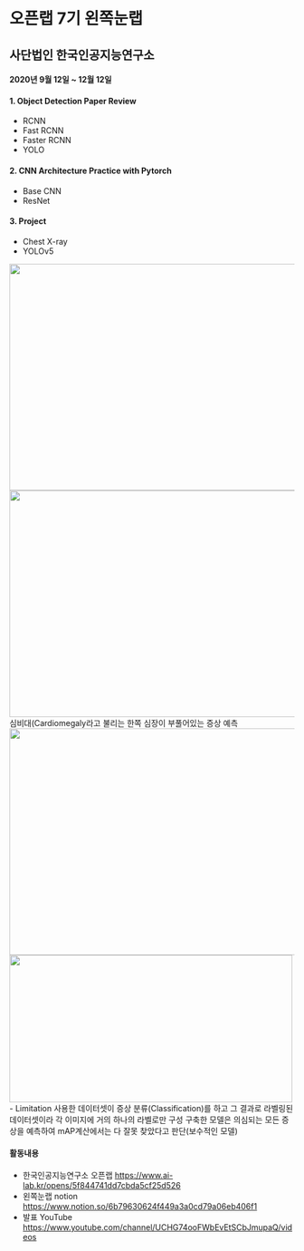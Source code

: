 # 오픈랩 7기 왼쪽눈랩
## 사단법인 한국인공지능연구소

#### 2020년 9월 12일 ~ 12월 12일

#### 1. Object Detection Paper Review
- RCNN
- Fast RCNN
- Faster RCNN
- YOLO

#### 2. CNN Architecture Practice with Pytorch
- Base CNN
- ResNet

#### 3. Project
- Chest X-ray
- YOLOv5
<img src="https://user-images.githubusercontent.com/71136942/102186364-d8caa180-3ef5-11eb-80a4-6da3b16b7926.png" width="700" height="400">

<img src="https://user-images.githubusercontent.com/71136942/102185345-4544a100-3ef4-11eb-8a76-2fcf136e4897.png" width="700" height="400">
    심비대(Cardiomegaly라고 불리는 한쪽 심장이 부풀어있는 증상 예측
    
<img src="https://user-images.githubusercontent.com/71136942/102185347-45dd3780-3ef4-11eb-82d2-bbf7e1337cca.png" width="700" height="400">

<img src="https://user-images.githubusercontent.com/71136942/102185342-437add80-3ef4-11eb-88d8-961aa5b3c35b.png" width="500" height="260">
- Limitation
사용한 데이터셋이 증상 분류(Classification)를 하고 그 결과로 라벨링된 데이터셋이라 각 이미지에 거의 하나의 라벨로만 구성
구축한 모델은 의심되는 모든 증상을 예측하여 mAP계산에서는 다 잘못 찾았다고 판단(보수적인 모델)


#### 활동내용
- 한국인공지능연구소 오픈랩
https://www.ai-lab.kr/opens/5f844741dd7cbda5cf25d526
- 왼쪽눈랩 notion
https://www.notion.so/6b79630624f449a3a0cd79a06eb406f1
- 발표 YouTube
https://www.youtube.com/channel/UCHG74ooFWbEvEtSCbJmupaQ/videos

